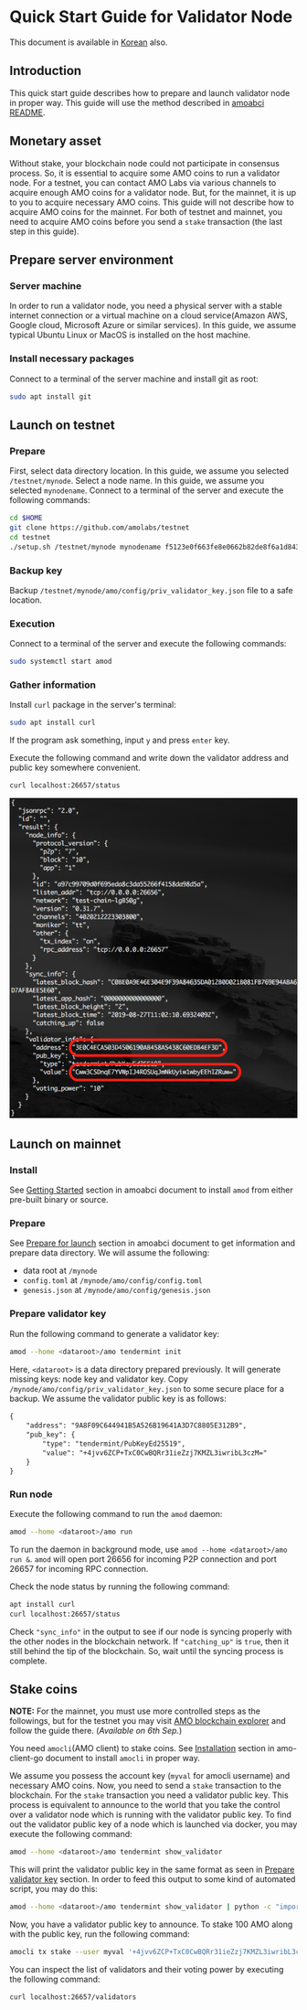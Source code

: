 # Quick Start Guide for Validator Node
This document is available in [Korean](qs_val.ko.md) also.

## Introduction
This quick start guide describes how to prepare and launch validator node in
proper way. This guide will use the method described in [amoabci
README](https://github.com/amolabs/amoabci/README.md).

## Monetary asset
Without stake, your blockchain node could not participate in consensus process.
So, it is essential to acquire some AMO coins to run a validator node. For a
testnet, you can contact AMO Labs via various channels to acquire enough AMO
coins for a validator node. But, for the mainnet, it is up to you to acquire
necessary AMO coins. This guide will not describe how to acquire AMO coins for
the mainnet. For both of testnet and mainnet, you need to acquire AMO coins
before you send a `stake` transaction (the last step in this guide).

## Prepare server environment
### Server machine
In order to run a validator node, you need a physical server with a stable
internet connection or a virtual machine on a cloud service(Amazon AWS, Google
cloud, Microsoft Azure or similar services). In this guide, we assume typical
Ubuntu Linux or MacOS is installed on the host machine.

### Install necessary packages
Connect to a terminal of the server machine and install git as root:
```bash
sudo apt install git
```

## Launch on testnet
### Prepare
First, select data directory location. In this guide, we assume you selected
`/testnet/mynode`. Select a node name. In this guide, we assume you selected
`mynodename`. Connect to a terminal of the server and execute the following
commands:
```bash
cd $HOME
git clone https://github.com/amolabs/testnet
cd testnet
./setup.sh /testnet/mynode mynodename f5123e0f663fe8e0662b82de8f6a1d843a9d4fbd@172.104.88.12:26656
```

### Backup key
Backup `/testnet/mynode/amo/config/priv_validator_key.json` file to a
safe location.

### Execution 
Connect to a terminal of the server and execute the following commands:
```bash
sudo systemctl start amod
```

### Gather information
Install `curl` package in the server's terminal:
```bash
sudo apt install curl
```
If the program ask something, input `y` and press `enter` key.

Execute the following command and write down the validator address and public
key somewhere convenient.
```bash
curl localhost:26657/status
```
<p align="center"><img src="images/node_status.png"/></p>

## Launch on mainnet
### Install
See [Getting Started](https://github.com/amolabs/amoabci#getting-started)
section in amoabci document to install `amod` from either pre-built binary or
source.

### Prepare
See [Prepare for launch](https://github.com/amolabs/amoabci#prepare-for-launch)
section in amoabci document to get information and prepare data directory. We
will assume the following:
- data root at `/mynode`
- `config.toml` at `/mynode/amo/config/config.toml`
- `genesis.json` at `/mynode/amo/config/genesis.json`

### Prepare validator key
Run the following command to generate a validator key:
```bash
amod --home <dataroot>/amo tendermint init
```
Here, `<dataroot>` is a data directory prepared previously. It will generate
missing keys: node key and validator key. Copy
`/mynode/amo/config/priv_validator_key.json` to some secure place for a backup.
We assume the validator public key is as follows:
```
{
	"address": "9A8F09C644941B5A526B19641A3D7C8805E312B9",
	"pub_key": {
		"type": "tendermint/PubKeyEd25519",
		"value": "+4jvv6ZCP+TxC0CwBQRr31ieZzj7KMZL3iwribL3czM="
	}
}
```

### Run node
Execute the following command to run the `amod` daemon:
```bash
amod --home <dataroot>/amo run
```
To run the daemon in background mode, use `amod --home <dataroot>/amo run &`.
`amod` will open port 26656 for incoming P2P connection and port 26657 for
incoming RPC connection.

Check the node status by running the following command:
```bash
apt install curl
curl localhost:26657/status
```
Check `"sync_info"` in the output to see if our node is syncing properly with
the other nodes in the blockchain network. If `"catching_up"` is `true`, then
it still behind the tip of the blockchain. So, wait until the syncing process
is complete.

## Stake coins
**NOTE:** For the mainnet, you must use more controlled steps as the
followings, but for the testnet you may visit <a
href="http://explorer.amolabs.io/wallet">AMO blockchain explorer</a> and follow
the guide there. (*Available on 6th Sep.*)

You need `amocli`(AMO client) to stake coins. See
[Installation](https://github.com/amolabs/amo-client-go#installation) section
in amo-client-go document to install `amocli` in proper way.

We assume you possess the account key (`myval` for amocli username) and
necessary AMO coins. Now, you need to send a `stake` transaction to the
blockchain. For the `stake` transaction you need a validator public key. This
process is equivalent to announce to the world that you take the control over a
validator node which is running with the validator public key. To find out the
validator public key of a node which is launched via docker, you may execute
the following command:
```bash
amod --home <dataroot>/amo tendermint show_validator
```
This will print the validator public key in the same format as seen in [Prepare
validator key](#prepare-validator-key) section. In order to feed this output to
some kind of automated script, you may do this:
```bash
amod --home <dataroot>/amo tendermint show_validator | python -c "import sys, json; print json.load(sys.stdin)['value']"
```

Now, you have a validator public key to announce. To stake 100 AMO along with
the public key, run the following command:
```bash
amocli tx stake --user myval '+4jvv6ZCP+TxC0CwBQRr31ieZzj7KMZL3iwribL3czM=' 100000000000000000000
```

You can inspect the list of validators and their voting power by executing the
following command:
```bash
curl localhost:26657/validators
```
